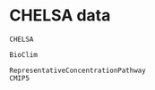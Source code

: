# CHELSA data

```@docs
CHELSA
```

```@docs
BioClim
```

```@docs
RepresentativeConcentrationPathway
CMIP5
```